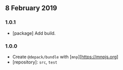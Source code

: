 ## 8 February 2019

### 1.0.1

- [package] Add build.

### 1.0.0

- Create `@depack/bundle` with [`mnp`][https://mnpjs.org]
- [repository]: `src`, `test`
